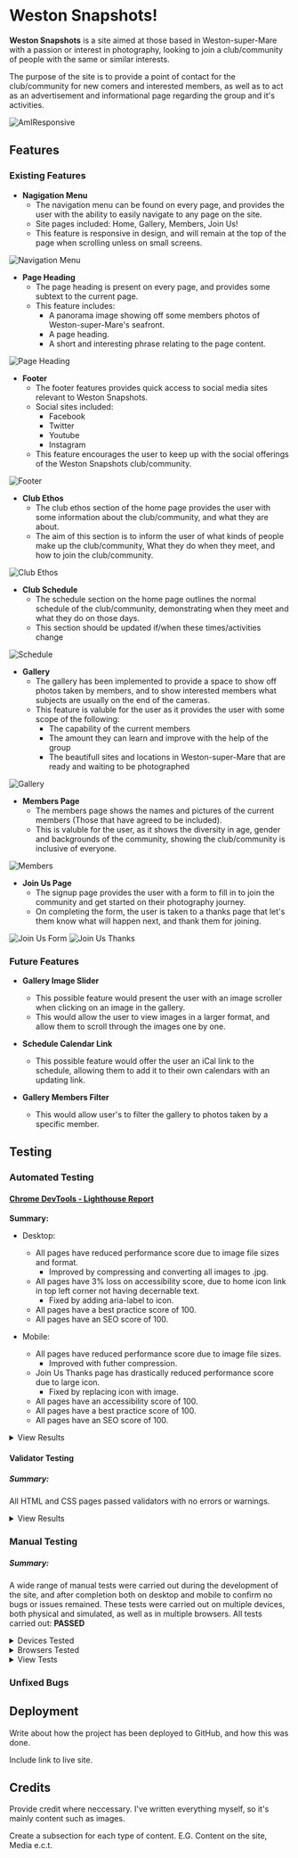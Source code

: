 # Weston Snapshots!

**Weston Snapshots** is a site aimed at those based in Weston-super-Mare with a passion or interest in photography, looking to join a club/community of people with the same or similar interests.

The purpose of the site is to provide a point of contact for the club/community for new comers and interested members, as well as to act as an advertisement and informational page regarding the group and it's activities.

![AmIResponsive](media/weston-snapshots-mockup.png)

## Features

### Existing Features

* __Nagigation Menu__
  * The navigation menu can be found on every page, and provides the user with the ability to easily navigate to any page on the site.
  * Site pages included: Home, Gallery, Members, Join Us!
  * This feature is responsive in design, and will remain at the top of the page when scrolling unless on small screens.

![Navigation Menu](media/weston-snapshots-navigation.png)

* __Page Heading__
  * The page heading is present on every page, and provides some subtext to the current page.
  * This feature includes:
    * A panorama image showing off some members photos of Weston-super-Mare's seafront.
    * A page heading.
    * A short and interesting phrase relating to the page content.

![Page Heading](media/weston-snapshots-page-heading.png)

* __Footer__
  * The footer features provides quick access to social media sites relevant to Weston Snapshots.
  * Social sites included:
    * Facebook
    * Twitter
    * Youtube
    * Instagram
  * This feature encourages the user to keep up with the social offerings of the Weston Snapshots club/community.

![Footer](media/weston-snapshots-footer.png)

* __Club Ethos__
  * The club ethos section of the home page provides the user with some information about the club/community, and what they are about.
  * The aim of this section is to inform the user of what kinds of people make up the club/community, What they do when they meet, and how to join the club/community.

![Club Ethos](media/weston-snapshots-club-ethos.png)

* __Club Schedule__
  * The schedule section on the home page outlines the normal schedule of the club/community, demonstrating when they meet and what they do on those days.
  * This section should be updated if/when these times/activities change

![Schedule](media/weston-snapshots-schedule.png)

* __Gallery__
  * The gallery has been implemented to provide a space to show off photos taken by members, and to show interested members what subjects are usually on the end of the cameras.
  * This feature is valuble for the user as it provides the user with some scope of the following:
    * The capability of the current members
    * The amount they can learn and improve with the help of the group
    * The beautifull sites and locations in Weston-super-Mare that are ready and waiting to be photographed

![Gallery](media/weston-snapshots-schedule.png)

* __Members Page__
  * The members page shows the names and pictures of the current members (Those that have agreed to be included).
  * This is valuble for the user, as it shows the diversity in age, gender and backgrounds of the community, showing the club/community is inclusive of everyone.

![Members](media/weston-snapshots-members.png)

* __Join Us Page__
  * The signup page provides the user with a form to fill in to join the community and get started on their photography journey.
  * On completing the form, the user is taken to a thanks page that let's them know what will happen next, and thank them for joining.

![Join Us Form](media/weston-snapshots-joinus-form.png)
![Join Us Thanks](media/weston-snapshots-joinus-thanks.png)

### Future Features

* __Gallery Image Slider__
  * This possible feature would present the user with an image scroller when clicking on an image in the gallery.
  * This would allow the user to view images in a larger format, and allow them to scroll through the images one by one.

* __Schedule Calendar Link__
  * This possible feature would offer the user an iCal link to the schedule, allowing them to add it to their own calendars with an updating link.

* __Gallery Members Filter__
  * This would allow user's to filter the gallery to photos taken by a specific member.

## Testing

### Automated Testing

#### [Chrome DevTools - Lighthouse Report](https://developer.chrome.com/docs/devtools/)

**Summary:**

* Desktop:
  * All pages have reduced performance score due to image file sizes and format.
    * Improved by compressing and converting all images to .jpg.
  * All pages have 3% loss on accessibility score, due to home icon link in top left corner not having decernable text.
    * Fixed by adding aria-label to icon.
  * All pages have a best practice score of 100.
  * All pages have an SEO score of 100.

* Mobile:
  * All pages have reduced performance score due to image file sizes.
    * Improved with futher compression.
  * Join Us Thanks page has drastically reduced performance score due to large icon.
    * Fixed by replacing icon with image.
  * All pages have an accessibility score of 100.
  * All pages have a best practice score of 100.
  * All pages have an SEO score of 100.

<details>
<summary>View Results</summary>

* **Desktop Mode:**

**Home**

![Chrome Devtools - Desktop Home](media/weston-snapshots-chromedev-desktop-home.png)

**Gallery**

![Chrome Devtools - Desktop Gallery](media/weston-snapshots-chromedev-desktop-gallery.png)

**Members**

![Chrome Devtools - Desktop Members](media/weston-snapshots-chromedev-desktop-members.png)

**Join Us - Form**

![Chrome Devtools - Desktop Join Us Form](media/weston-snapshots-chromedev-desktop-joinus-form.png)

**Join Us - Thanks**

![Chrome Devtools - Desktop Join Us Thanks](media/weston-snapshots-chromedev-desktop-joinus-thanks.png)

* **Mobile Mode:**

**Home**

![Chrome Devtools - Mobile Home](media/weston-snapshots-chromedev-desktop-home.png)

**Gallery**

![Chrome Devtools - Mobile Gallery](media/weston-snapshots-chromedev-desktop-gallery.png)

**Members**

![Chrome Devtools - Mobile Members](media/weston-snapshots-chromedev-desktop-members.png)

**Join Us - Form**

![Chrome Devtools - Mobile Join Us Form](media/weston-snapshots-chromedev-desktop-joinus-form.png)

**Join Us - Thanks**

![Chrome Devtools - Mobile Join Us Thanks](media/weston-snapshots-chromedev-desktop-joinus-thanks.png)

</details>

#### Validator Testing

##### Summary:

All HTML and CSS pages passed validators with no errors or warnings.

<details>
<summary>View Results</summary>

* HTML
  * [Index](https://lukebinmore.github.io/Weston-Snapshots/index.html)
    * No errors or warnings were returned when passing through the official [W3C Validator](https://validator.w3.org/nu/?doc=https%3A%2F%2Flukebinmore.github.io%2FWeston-Snapshots%2Findex.html)
  * [Gallery](https://lukebinmore.github.io/Weston-Snapshots/pages/gallery.html)
    * No errors or warnings were returned when passing through the official [W3C Validator](https://validator.w3.org/nu/?doc=https%3A%2F%2Flukebinmore.github.io%2FWeston-Snapshots%2Fpages%2Fgallery.html)
  * [Members](https://lukebinmore.github.io/Weston-Snapshots/pages/members.html)
    * No errors or warnings were returned when passing through the official [W3C Validator](https://validator.w3.org/nu/?doc=https%3A%2F%2Flukebinmore.github.io%2FWeston-Snapshots%2Fpages%2Fmembers.html)
  * [Joinus Form](https://lukebinmore.github.io/Weston-Snapshots/pages/joinus-form.html)
    * No errors or warnings were returned when passing through the official [W3C Validator](https://validator.w3.org/nu/?doc=https%3A%2F%2Flukebinmore.github.io%2FWeston-Snapshots%2Fpages%2Fjoinus-form.html)
  * [Joinus Thanks](https://lukebinmore.github.io/Weston-Snapshots/pages/joinus-thanks.html)
    * No errors or warnings were returned when passing through the official [W3C Validator](https://validator.w3.org/nu/?doc=https%3A%2F%2Flukebinmore.github.io%2FWeston-Snapshots%2Fpages%2Fjoinus-thanks.html)

* CSS
  * [Index](https://lukebinmore.github.io/Weston-Snapshots/index.html)
    * No errors or warnings were returned when passing through the official [(Jigsaw) Validator](https://jigsaw.w3.org/css-validator/validator?uri=https%3A%2F%2Flukebinmore.github.io%2FWeston-Snapshots%2Findex.html&profile=css3svg&usermedium=all&warning=1&vextwarning=&lang=en)
  * [Gallery](https://lukebinmore.github.io/Weston-Snapshots/pages/gallery.html)
    * No errors or warnings were returned when passing through the official [(Jigsaw) Validator](https://jigsaw.w3.org/css-validator/validator?uri=https%3A%2F%2Flukebinmore.github.io%2FWeston-Snapshots%2Fpages%2Fgallery.html&profile=css3svg&usermedium=all&warning=1&vextwarning=&lang=en)
  * [Members](https://lukebinmore.github.io/Weston-Snapshots/pages/members.html)
    * No errors or warnings were returned when passing through the official [(Jigsaw) Validator](https://jigsaw.w3.org/css-validator/validator?uri=https%3A%2F%2Flukebinmore.github.io%2FWeston-Snapshots%2Fpages%2Fmembers.html&profile=css3svg&usermedium=all&warning=1&vextwarning=&lang=en)
  * [Joinus Form](https://lukebinmore.github.io/Weston-Snapshots/pages/joinus-form.html)
    * No errors or warnings were returned when passing through the official [(Jigsaw) Validator](https://jigsaw.w3.org/css-validator/validator?uri=https%3A%2F%2Flukebinmore.github.io%2FWeston-Snapshots%2Fpages%2Fjoinus-form.html&profile=css3svg&usermedium=all&warning=1&vextwarning=&lang=en)
  * [Joinus Thanks](https://lukebinmore.github.io/Weston-Snapshots/pages/joinus-thanks.html)
    * No errors or warnings were returned when passing through the official [(Jigsaw) Validator](https://jigsaw.w3.org/css-validator/validator?uri=https%3A%2F%2Flukebinmore.github.io%2FWeston-Snapshots%2Fpages%2Fjoinus-thanks.html&profile=css3svg&usermedium=all&warning=1&vextwarning=&lang=en)

</details>

### Manual Testing

##### Summary:

A wide range of manual tests were carried out during the development of the site, and after completion both on desktop and mobile to confirm no bugs or issues remained.
These tests were carried out on multiple devices, both physical and simulated, as well as in multiple browsers.
All tests carried out: **PASSED**

<details>
<summary>Devices Tested</summary>

Simulated devices tested using [Chrome DevTools](https://developer.chrome.com/docs/devtools/)

* Physical Devices
  * Desktop PC (Windows 10)
  * Macbook Pro (OSX)
  * Samsung Galaxy S10+ (Android)
  * iPhone 11 (IOS)
  * Kindle Fire Tablet (FireOS)
* Simulated Devices
  * Moto G4
  * Nexus 10
  * Pixel 2
  * Pixel 2 XL
  * iPhone 5/SE
  * iPhone 6/7/8
  * iPhone 6/7/8 Plus
  * iPhone X
  * iPad
  * iPad Pro
  * Surface Duo
  * Nest Hub
  * Nest Hub Max

</details>

<details>
<summary>Browsers Tested</summary>

* Chrome
* Edge
* Firefox
* Opera
* Safari
* Silk Browser

</details>

<details>
<summary>View Tests</summary>


<details>
<summary>Functional Tests</summary>

* Site Header
  * Check if header stays fixed when scrolling
  * Check if content is not hidden behind header
* Home Icon
  * Check if link takes user back to the home page on all pages
  * Check if the icon loads on all pages
* Site Title
  * Check if spelling is correct
  * Check if positioning is correct
* Navigation Menu
  * Check if list shows in correct order
  * Check if list is aligned properly on all pages
  * Check if items link to correct pages
  * Check if items change when hovered over
  * Check if items change when on that page
* Footer
  * Check if footer stays fixed at bottom of window
  * Check if content is not hidden behind footer
* Social Links
  * Check if all social links take user to correct site
  * Check if all links open in new tab
  * Check if all icons are aligned properly
* Page Banners
  * Check if all pages load banner image correctly
  * Check if all pages banner is correctly sized and aligned
  * Check if all banners have unique heading
  * Check if all banners have unique phrase
  * Check if banner text is positioned correctly
  * Check if banner images complete correct animation on page load
* Page Header
  * Check if all pages load site header properly
  * Check if all page headers have unique text
  * Check if all page headers are correctly alligned
  * Check if all page headers are correctly positioned
* Home Page - Ethos
  * Check if images load properly
  * Check if text is sized properly
  * Check if content is spaced and aligned properly
* Home Page - Schedule
  * Check if all schedule days are showing
  * Check if all details are positioned and aligned correctly
  * Check if each day's "More Details" section expands properly
  * Check if icons display correctly
* Gallery
  * Check if all images load
  * Check if all images are spaced correctly
  * Check if all images are aligned correctly
* Members
  * Check if all images have correct shape
  * Check if all names are spelt correctly
  * Check if all names are aligned with the correct face
* Join Us Form
  * Check if all fields display correctly
  * Check if all fields correctly adjust when hovered over
  * Check if all fields accept input
  * Check if all fields are aligned correctly
  * Check if clear form button clears form
  * Check if join the community! button submit's completed form correctly
  * Check if all fields are required for successful submit
* Join Us Thanks
  * Check if camera image is positioned correctly
  * Check if thank you text is aligned properly

</details>

<details>
<summary>View Responsiveness Tests</summary>

* @1200px
  * Page Content Containers widens
  * Footer Spacer widens
  * Home page Ethos content blocks widden and reduce to two side by side
  * Gallery reduces to two columns
  * Members reduces to two columns
* @1000px
  * Gallery reduces to one column
* @800px
  * Header becomes relative
  * Content isn't pushed too far down by header
  * Title and menu center and stack
  * Page Content containers widen to full screen width
  * Footer spacer widens to full screen width
  * Footer becomes relative
  * Content isn't pushed away from footer
  * Social Networks reduce spacing
  * Members reduce to one column
* @700px
  * Home page Ethos content blocks widden and reduce to single stacked
  * Home page Ethos blocks adjust height to fit content
  * Home page Schedule text condenses into list
* @500px
  * Site title reduces size
  * Navigation menu expands to full window width
  * Navigation menu items removes roudned edges on hover
  * Page title reduces size
  * Join Us page form widdens to full window width
  * Join Us page text reduces size
  * Join Us page image widdens
* @465px
  * Home page Schedule text reduces size

</details>
</details>

### Unfixed Bugs



## Deployment

Write about how the project has been deployed to GitHub, and how this was done.

Include link to live site.

## Credits

Provide credit where neccessary. I've written everything myself, so it's mainly content such as images.

Create a subsection for each type of content. E.G. Content on the site, Media e.c.t.